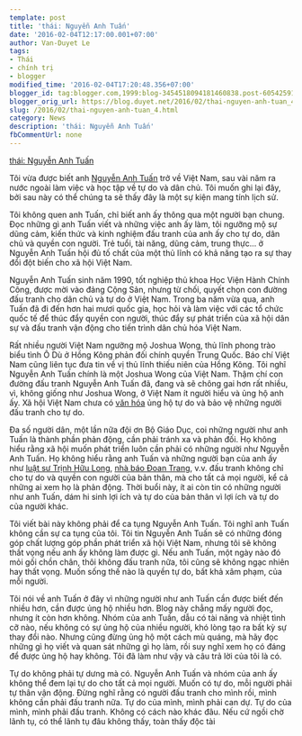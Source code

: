 ```yaml
---
template: post
title: 'thái: Nguyễn Anh Tuấn'
date: '2016-02-04T12:17:00.001+07:00'
author: Van-Duyet Le
tags:
- Thái
- chính trị
- blogger
modified_time: '2016-02-04T17:20:48.356+07:00'
blogger_id: tag:blogger.com,1999:blog-3454518094181460838.post-6054259117779452179
blogger_orig_url: https://blog.duyet.net/2016/02/thai-nguyen-anh-tuan_4.html
slug: /2016/02/thai-nguyen-anh-tuan_4.html
category: News
description: 'thái: Nguyễn Anh Tuấn'
fbCommentUrl: none
---
```


[thái: Nguyễn Anh Tuấn](http://vnhacker.blogspot.com/2016/02/nguyen-anh-tuan.html)

Tôi vừa được biết anh [Nguyễn Anh Tuấn](https://www.facebook.com/motanhnang) trở về Việt Nam, sau vài năm ra nước ngoài làm việc và học tập về tự do và dân chủ. Tôi muốn ghi lại đây, bởi sau này có thể chúng ta sẽ thấy đây là một sự kiện mang tính lịch sử.

Tôi không quen anh Tuấn, chỉ biết anh ấy thông qua một người bạn chung. Đọc những gì anh Tuấn viết và những việc anh ấy làm, tôi ngưỡng mộ sự dũng cảm, kiến thức và kinh nghiệm đấu tranh của anh ấy cho tự do, dân chủ và quyền con người. Trẻ tuổi, tài năng, dũng cảm, trung thực... ở Nguyễn Anh Tuấn hội đủ tố chất của một thủ lĩnh có khả năng tạo ra sự thay đổi đột biến cho xã hội Việt Nam.

Nguyễn Anh Tuấn sinh năm 1990, tốt nghiệp thủ khoa Học Viện Hành Chính Công, được mời vào đảng Cộng Sản, nhưng từ chối, quyết chọn con đường đấu tranh cho dân chủ và tự do ở Việt Nam. Trong ba năm vừa qua, anh Tuấn đã đi đến hơn hai mươi quốc gia, học hỏi và làm việc với các tổ chức quốc tế để thúc đẩy quyền con người, thúc đẩy sự phát triển của xã hội dân sự và đấu tranh vận động cho tiến trình dân chủ hóa Việt Nam.

Rất nhiều người Việt Nam ngưỡng mộ Joshua Wong, thủ lĩnh phong trào biểu tình Ô Dù ở Hồng Kông phản đối chính quyền Trung Quốc. Báo chí Việt Nam cũng liên tục đưa tin về vị thủ lĩnh thiếu niên của Hồng Kông. Tôi nghĩ Nguyễn Anh Tuấn chính là một Joshua Wong của Việt Nam. Thậm chí con đường đấu tranh Nguyễn Anh Tuấn đã, đang và sẽ chông gai hơn rất nhiều, vì, không giống như Joshua Wong, ở Việt Nam ít người hiểu và ủng hộ anh ấy. Xã hội Việt Nam chưa có [văn hóa](http://vnhacker.blogspot.com/2014/08/tu-do-va-van-hoa.html) ủng hộ tự do và bảo vệ những người đấu tranh cho tự do.

Đa số người dân, một lần nữa đội ơn Bộ Giáo Dục, coi những người như anh Tuấn là thành phần phản động, cần phải tránh xa và phản đối. Họ không hiểu rằng xã hội muốn phát triển luôn cần phải có những người như Nguyễn Anh Tuấn. Họ không hiểu rằng anh Tuấn và những người bạn của anh ấy như [luật sư Trịnh Hữu Long](http://luatkhoa.org/author/trinhhuulong/), [nhà báo Đoan Trang](http://www.phamdoantrang.com/), v.v. đấu tranh không chỉ cho tự do và quyền con người của bản thân, mà cho tất cả mọi người, kể cả những ai xem họ là phản động. Thời buổi này, ít ai còn tin có những người như anh Tuấn, dám hi sinh lợi ích và tự do của bản thân vì lợi ích và tự do của người khác.

Tôi viết bài này không phải để ca tụng Nguyễn Anh Tuấn. Tôi nghĩ anh Tuấn không cần sự ca tụng của tôi. Tôi tin Nguyễn Anh Tuấn sẽ có những đóng góp chất lượng góp phần phát triển xã hội Việt Nam, nhưng tôi sẽ không thất vọng nếu anh ấy không làm được gì. Nếu anh Tuấn, một ngày nào đó mỏi gối chồn chân, thôi không đấu tranh nữa, tôi cũng sẽ không ngạc nhiên hay thất vọng. Muốn sống thế nào là quyền tự do, bất khả xâm phạm, của mỗi người.

Tôi nói về anh Tuấn ở đây vì những người như anh Tuấn cần được biết đến nhiều hơn, cần được ủng hộ nhiều hơn. Blog này chẳng mấy người đọc, nhưng ít còn hơn không. Nhóm của anh Tuấn, dẫu có tài năng và nhiệt tình cỡ nào, nếu không có sự ủng hộ của nhiều người, khó lòng tạo ra bất kỳ sự thay đổi nào. Nhưng cũng đừng ủng hộ một cách mù quáng, mà hãy đọc những gì họ viết và quan sát những gì họ làm, rồi suy nghĩ xem họ có đáng để được ủng hộ hay không. Tôi đã làm như vậy và câu trả lời của tôi là có.

Tự do không phải tự dưng mà có. Nguyễn Anh Tuấn và nhóm của anh ấy không thể đem lại tự do cho tất cả mọi người. Muốn có tự do, mỗi người phải tự thân vận động. Đừng nghĩ rằng có người đấu tranh cho mình rồi, mình không cần phải đấu tranh nữa. Tự do của mình, mình phải can dự. Tự do của mình, mình phải đấu tranh. Không có cách nào khác đâu. Nếu cứ ngồi chờ lãnh tụ, có thể lãnh tụ đâu không thấy, toàn thấy độc tài
